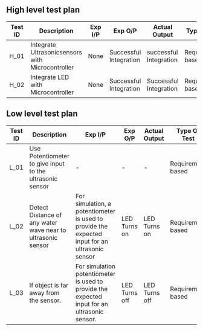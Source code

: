 ## High level test plan

|Test ID|	Description	                                   |Exp I/P|	Exp O/P             |Actual Output	       |TypeOftest       |
|-------|------------------------------------------------|-------|----------------------|----------------------|-----------------|
|H_01   |Integrate Ultrasonicsensors with Microcontroller|None   |Successful Integration|successful Integration|Requirement based|
|H_02   |Integrate LED with Microcontroller              |  None |Successful Integration|Successful Integration|Requirement based|


##  Low level test plan

| **Test ID** | **Description**                                                         | **Exp I/P**                                                                                     | **Exp O/P**   | **Actual Output** |**Type Of Test**      |   
|-------------|-------------------------------------------------------------------------|------------------------------------------------------------------------------------------------ |---------------|-------------------|----------------------|
|  L_01       | Use Potentiometer to give input to the ultrasonic sensor                |                                                 -                                               |     -         |      -            | Requirement based    |          
|  L_02       | Detect Distance of any water wave near to ultrasonic sensor             | For simulation, a potentiometer is used to provide the expected input for an ultrasonic sensor  | LED Turns on  |  LED Turns on     | Requirement based    |
|  L_03       | If object is far away from the sensor.                                  | For simulation potentiometer is used to provide the expected input for an ultrasonic sensor.    |LED Turns off  | LED Turns off     | Requirement based    |
